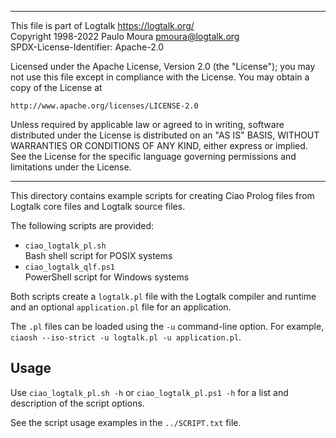 ________________________________________________________________________

This file is part of Logtalk <https://logtalk.org/>  
Copyright 1998-2022 Paulo Moura <pmoura@logtalk.org>  
SPDX-License-Identifier: Apache-2.0

Licensed under the Apache License, Version 2.0 (the "License");
you may not use this file except in compliance with the License.
You may obtain a copy of the License at

    http://www.apache.org/licenses/LICENSE-2.0

Unless required by applicable law or agreed to in writing, software
distributed under the License is distributed on an "AS IS" BASIS,
WITHOUT WARRANTIES OR CONDITIONS OF ANY KIND, either express or implied.
See the License for the specific language governing permissions and
limitations under the License.
________________________________________________________________________


This directory contains example scripts for creating Ciao Prolog files
from Logtalk core files and Logtalk source files.

The following scripts are provided:

- `ciao_logtalk_pl.sh`  
	Bash shell script for POSIX systems
- `ciao_logtalk_qlf.ps1`  
	PowerShell script for Windows systems

Both scripts create a `logtalk.pl` file with the Logtalk compiler and
runtime and an optional `application.pl` file for an application.

The `.pl` files can be loaded using the `-u` command-line option. For
example, `ciaosh --iso-strict -u logtalk.pl -u application.pl`.

Usage
-----

Use `ciao_logtalk_pl.sh -h` or  `ciao_logtalk_pl.ps1 -h` for a list and
description of the script options.

See the script usage examples in the `../SCRIPT.txt` file.
